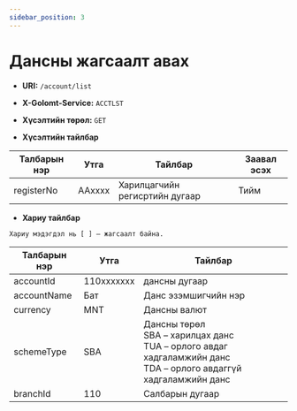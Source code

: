 ```yaml
---
sidebar_position: 3
---
```


# Дансны жагсаалт авах

- **URI:** `/account/list`

- **X-Golomt-Service:** `ACCTLST`

- **Хүсэлтийн төрөл:** `GET`

- **Хүсэлтийн тайлбар**

| Талбарын нэр                                 | Утга   |  Тайлбар | Заавал эсэх |
|------------------------------------------|-----------|--------------|-----------|
| registerNo                                  | AAxxxx      | Харилцагчийн регисртийн дугаар | Тийм |


- **Хариу тайлбар**

`Хариу мэдэгдэл нь [ ] – жагсаалт байна.`

| Талбарын нэр                                 | Утга   |  Тайлбар | 
|------------------------------------------|-----------|--------------|
| accountId	                                |    110xxxxxxx    | 	дансны дугаар      | 
| accountName		                    |     Бат   | Данс эзэмшигчийн нэр | 
| currency                                  |   MNT     | Дансны валют| 
| schemeType                           | SBA |  Дансны төрөл<br/>  SBA – харилцах данс<br/>TUA – орлого авдаг хадгаламжийн данс<br/>  TDA – орлого авдаггүй хадгаламжийн данс | 
| branchId                                |   110	     | Салбарын дугаар   |
				  		



		

		                        